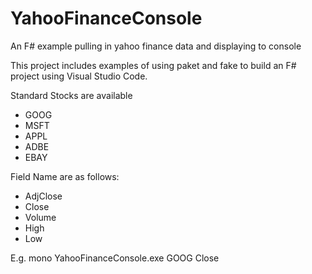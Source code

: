 # YahooFinanceConsole
An F# example pulling in yahoo finance data and displaying to console

This project includes examples of using paket and fake to build an F# project using Visual Studio Code.

Standard Stocks are available

* GOOG
* MSFT
* APPL
* ADBE
* EBAY

Field Name are as follows:

* AdjClose
* Close
* Volume
* High
* Low

E.g.
mono YahooFinanceConsole.exe GOOG Close
